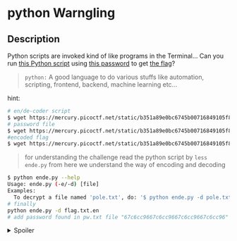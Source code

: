 # python Warngling
## Description
Python scripts are invoked kind of like programs in the Terminal... Can you run [this Python script](https://mercury.picoctf.net/static/b351a89e0bc6745b00716849105f87c6/ende.py) using [this password](https://mercury.picoctf.net/static/b351a89e0bc6745b00716849105f87c6/pw.txt) to get [the flag](https://mercury.picoctf.net/static/b351a89e0bc6745b00716849105f87c6/flag.txt.en)?

> ``` python: ``` A good language to do various stuffs like automation, scripting, frontend, backend, machine learning etc...

hint:
```bash
# en/de-coder script
$ wget https://mercury.picoctf.net/static/b351a89e0bc6745b00716849105f87c6/ende.py
# password file
$ wget https://mercury.picoctf.net/static/b351a89e0bc6745b00716849105f87c6/pw.txt
#encoded flag
$ wget https://mercury.picoctf.net/static/b351a89e0bc6745b00716849105f87c6/flag.txt.en
```
> for understanding the challenge read the python script by `less ende.py` from here we understand the way of encoding and decoding 

```bash
$ python ende.py --help        
Usage: ende.py (-e/-d) [file]
Examples:
  To decrypt a file named 'pole.txt', do: '$ python ende.py -d pole.txt'
# finally
python ende.py -d flag.txt.en
# add password found in pw.txt file "67c6cc9667c6cc9667c6cc9667c6cc96"
```

<details>
<summary>Spoiler</summary>

picoCTF{4p0110_1n_7h3_h0us3_67c6cc96}

</details>
